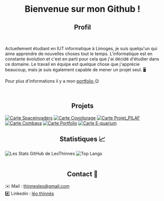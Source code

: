# <div align="center">Bienvenue sur mon Github ! </div>

## <div align="center">Profil </div>
<br/>

Actuellement étudiant en IUT informatique à Limoges, je suis quelqu'un qui aime apprendre de nouvelles choses tout le temps. L'informatique est en constante évolution et c'est en parti pour cela que j'ai décidé d'étudier dans ce domaine. Le travail en équipe est quelque chose que j'apprécie beaucoup, mais je suis également capable de mener un projet seul. 🖥️

Pour plus d'informations il y a mon [portfolio ](https://leothinnes.com/)😉

<br/>

## <div align="center">Projets</div>

[![Carte Spaceinvaders](https://github-readme-stats.vercel.app/api/pin/?username=LeoThinnes&repo=spaceinvaders)](https://github.com/LeoThinnes/spaceinvaders)
[![Carte Covoiturage](https://github-readme-stats.vercel.app/api/pin/?username=LeoThinnes&repo=Covoiturage)](https://github.com/LeoThinnes/Covoiturage)
[![Carte Projet_PILAF](https://github-readme-stats.vercel.app/api/pin/?username=LeoThinnes&repo=Projet-Pilaf)](https://github.com/LeoThinnes/Projet-Pilaf)
[![Carte Combava](https://github-readme-stats.vercel.app/api/pin/?username=LeoThinnes&repo=Combava)](https://github.com/LeoThinnes/Combava)
[![Carte Portfolio](https://github-readme-stats.vercel.app/api/pin/?username=LeoThinnes&repo=Portfolio)](https://github.com/LeoThinnes/Portfolio)
[![Carte E-quarium](https://github-readme-stats.vercel.app/api/pin/?username=LeoThinnes&repo=E-quarium,prs&theme=slateorange)](https://github.com/LeoThinnes/E-quarium)
</br>

## <div align="center">Statistiques 📈</div>
![Les Stats GitHub de LeoThinnes](https://github-readme-stats.vercel.app/api?username=LeoThinnes&hide=contribs&show_icons=true,prs&theme=slateorange)
![Top Langs](https://github-readme-stats.vercel.app/api/top-langs/?username=LeoThinnes&layout=compact,prs&theme=slateorange)
<br><br>

## <div align="center">Contact 📱 </div>

✉️ Mail  : [thinnesleo@gmail.com](mailto:thinnesleo@gmail.com) </br>
#️⃣ Linkedin : [léo thinnès](https://www.linkedin.com/in/l%C3%A9o-thinn%C3%A8s-a395471ba/)
